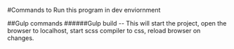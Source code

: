 #Commands to Run this program in dev enviornment

##Gulp commands
######Gulp build -- This will start the project, open the browser to localhost, start scss compiler to css, reload browser on changes.

